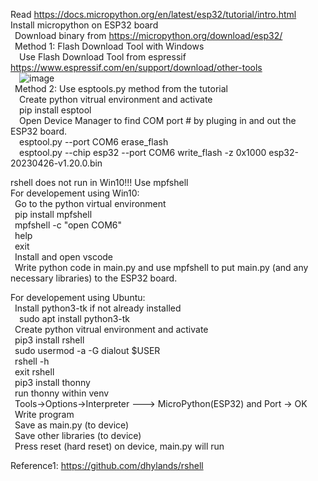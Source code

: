 Read https://docs.micropython.org/en/latest/esp32/tutorial/intro.html  
Install micropython on ESP32 board  
  &ensp;Download binary from https://micropython.org/download/esp32/  
  &ensp;Method 1: Flash Download Tool with Windows  
  &ensp;&ensp;Use Flash Download Tool from espressif https://www.espressif.com/en/support/download/other-tools  
  &ensp;&ensp;![image](https://github.com/mryokai/esp32-micropython-installation/assets/136013177/eeda586c-f026-47a2-a0fb-729715f728be)  
  &ensp;Method 2: Use esptools.py method from the tutorial   
  &ensp;&ensp;Create python vitrual environment and activate  
  &ensp;&ensp;pip install esptool  
  &ensp;&ensp;Open Device Manager to find COM port # by pluging in and out the ESP32 board.  
  &ensp;&ensp;esptool.py --port COM6 erase_flash  
  &ensp;&ensp;esptool.py --chip esp32 --port COM6 write_flash -z 0x1000 esp32-20230426-v1.20.0.bin  
  
rshell does not run in Win10!!!  Use mpfshell  
For developement using Win10:  
  &ensp;Go to the python virtual environment  
  &ensp;pip install mpfshell  
  &ensp;mpfshell -c "open COM6"  
  &ensp;help  
  &ensp;exit  
  &ensp;Install and open vscode  
  &ensp;Write python code in main.py and use mpfshell to put main.py (and any necessary libraries) to the ESP32 board.  

  
For developement using Ubuntu:  
  &ensp;Install python3-tk if not already installed  
  &ensp;&ensp;sudo apt install python3-tk  
  &ensp;Create python vitrual environment and activate   
  &ensp;pip3 install rshell  
  &ensp;sudo usermod -a -G dialout $USER  
  &ensp;rshell -h  
  &ensp;exit rshell  
  &ensp;pip3 install thonny  
  &ensp;run thonny within venv  
  &ensp;Tools->Options->Interpreter ---> MicroPython(ESP32) and Port -> OK  
  &ensp;Write program  
  &ensp;Save as main.py (to device)  
  &ensp;Save other libraries (to device)  
  &ensp;Press reset (hard reset) on device, main.py will run  
  
  
Reference1: https://github.com/dhylands/rshell  


